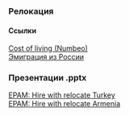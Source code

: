 ### Релокация

#### Ссылки
[Cost of living (Numbeo)](https://www.numbeo.com/cost-of-living/)  
[Эмиграция из России](https://equanity.notion.site/equanity/6bb0d8655cf44d25993fb11d14456d5e)  

### Презентации .pptx
[EPAM: Hire with relocate Turkey](https://disk.yandex.ru/i/gdv6ykZ75IxKgQ)  
[EPAM: Hire with relocate Armenia](https://disk.yandex.ru/i/wL3L6EPU6mHxfg)  
